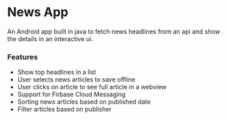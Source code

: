 # News App
An Android app built in java to fetch news headlines from an api and show the details in an interactive ui.

### Features
- Show top headlines in a list
- User selects news articles to save offline
- User clicks on article to see full article in a webview
- Support for Firbase Cloud Messaging
- Sorting news articles based on published date
- Filter articles based on publisher

